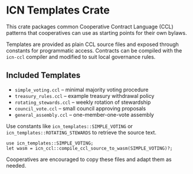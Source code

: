 # ICN Templates Crate

This crate packages common Cooperative Contract Language (CCL) patterns that cooperatives can use as starting points for their own bylaws.

Templates are provided as plain CCL source files and exposed through constants for programmatic access. Contracts can be compiled with the `icn-ccl` compiler and modified to suit local governance rules.

## Included Templates

- `simple_voting.ccl` – minimal majority voting procedure
- `treasury_rules.ccl` – example treasury withdrawal policy
- `rotating_stewards.ccl` – weekly rotation of stewardship
- `council_vote.ccl` – small council approving proposals
- `general_assembly.ccl` – one-member-one-vote assembly

Use constants like `icn_templates::SIMPLE_VOTING` or `icn_templates::ROTATING_STEWARDS` to retrieve the source text.

```
use icn_templates::SIMPLE_VOTING;
let wasm = icn_ccl::compile_ccl_source_to_wasm(SIMPLE_VOTING)?;
```

Cooperatives are encouraged to copy these files and adapt them as needed.
